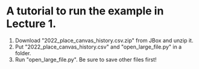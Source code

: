 # A tutorial to run the example in Lecture 1.

1. Download "2022_place_canvas_history.csv.zip" from JBox and unzip it.
2. Put "2022_place_canvas_history.csv" and "open_large_file.py" in a folder.
3. Run "open_large_file.py". Be sure to save other files first!
